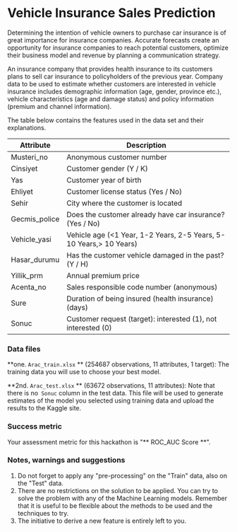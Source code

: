 # Vehicle Insurance Sales Prediction

Determining the intention of vehicle owners to purchase car insurance is of great importance for insurance companies. Accurate forecasts create an opportunity for insurance companies to reach potential customers, optimize their business model and revenue by planning a communication strategy.

An insurance company that provides health insurance to its customers plans to sell car insurance to policyholders of the previous year. Company data to be used to estimate whether customers are interested in vehicle insurance includes demographic information (age, gender, province etc.), vehicle characteristics (age and damage status) and policy information (premium and channel information).

The table below contains the features used in the data set and their explanations.

| Attribute | Description |
| --------- | -------- |
| Musteri_no | Anonymous customer number |
| Cinsiyet | Customer gender (Y / K) |
| Yas | Customer year of birth |
| Ehliyet | Customer license status (Yes / No) |
| Sehir | City where the customer is located |
| Gecmis_police | Does the customer already have car insurance? (Yes / No) |
| Vehicle_yasi | Vehicle age (<1 Year, 1-2 Years, 2-5 Years, 5-10 Years,> 10 Years) |
| Hasar_durumu | Has the customer vehicle damaged in the past? (Y / H) |
| Yillik_prm | Annual premium price |
| Acenta_no | Sales responsible code number (anonymous) |
| Sure | Duration of being insured (health insurance) (days) |
| Sonuc | Customer request (target): interested (1), not interested (0) |


### Data files
**one. `Arac_train.xlsx` ** (254687 observations, 11 attributes, 1 target): The training data you will use to choose your best model.

**2nd. `Arac_test.xlsx` ** (63672 observations, 11 attributes): Note that there is no` Sonuc` column in the test data. This file will be used to generate estimates of the model you selected using training data and upload the results to the Kaggle site.

### Success metric
Your assessment metric for this hackathon is "** ROC_AUC Score **".

### Notes, warnings and suggestions
1. Do not forget to apply any "pre-processing" on the "Train" data, also on the "Test" data.
2. There are no restrictions on the solution to be applied. You can try to solve the problem with any of the Machine Learning models. Remember that it is useful to be flexible about the methods to be used and the techniques to try.
3. The initiative to derive a new feature is entirely left to you.
